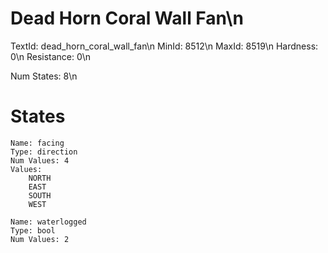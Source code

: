 # Dead Horn Coral Wall Fan\n
TextId: dead_horn_coral_wall_fan\n
MinId: 8512\n
MaxId: 8519\n
Hardness: 0\n
Resistance: 0\n

Num States: 8\n
# States
```
Name: facing
Type: direction
Num Values: 4
Values:
    NORTH
    EAST
    SOUTH
    WEST

Name: waterlogged
Type: bool
Num Values: 2
```